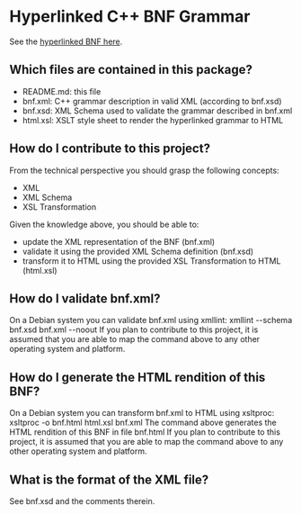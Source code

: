 # Hyperlinked C++ BNF Grammar

See the [hyperlinked BNF here](https://alx71hub.github.io/hcb/).

## Which files are contained in this package?
* README.md: this file
* bnf.xml: C++ grammar description in valid XML (according to bnf.xsd)
* bnf.xsd: XML Schema used to validate the grammar described in bnf.xml
* html.xsl: XSLT style sheet to render the hyperlinked grammar to HTML


## How do I contribute to this project?
From the technical perspective you should grasp the following concepts:
* XML
* XML Schema
* XSL Transformation

Given the knowledge above, you should be able to:
* update the XML representation of the BNF (bnf.xml)
* validate it using the provided XML Schema definition (bnf.xsd)
* transform it to HTML using the provided XSL Transformation to HTML (html.xsl)


## How do I validate bnf.xml?
On a Debian system you can validate bnf.xml using xmllint:
    xmllint --schema bnf.xsd bnf.xml --noout
If you plan to contribute to this project, it is assumed that you are able to
map the command above to any other operating system and platform.


## How do I generate the HTML rendition of this BNF?
On a Debian system you can transform bnf.xml to HTML using xsltproc:
    xsltproc -o bnf.html html.xsl bnf.xml
The command above generates the HTML rendition of this BNF in file bnf.html
If you plan to contribute to this project, it is assumed that you are able to
map the command above to any other operating system and platform.


## What is the format of the XML file?
See bnf.xsd and the comments therein.

